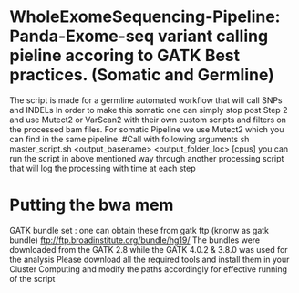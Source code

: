 # WholeExomeSequencing-Pipeline: Panda-Exome-seq variant calling pieline accoring to GATK Best practices. (Somatic and Germline)	
 The script is made for a germline automated workflow that will call SNPs and INDELs
In order to make this somatic one can simply stop post Step 2 and use Mutect2 or VarScan2 with their own custom scripts and filters on the processed bam files.
For somatic Pipeline we use Mutect2 which you can find in the same pipeline.
#Call with following arguments
sh master_script.sh  <output_basename> <fastq folder> <output_folder_loc> [cpus]
you can run the script in above mentioned way through another processing script that will log the processing with time at each step
# Putting the bwa mem
GATK bundle set : one can obtain these from gatk ftp (knonw as gatk bundle)
ftp://ftp.broadinstitute.org/bundle/hg19/
The bundles were downloaded from the GATK 2.8 while the GATK 4.0.2 & 3.8.0 was used for the analysis
Please download all the required tools and install them in your Cluster Computing and modify the paths accordingly for effective running of the script	

